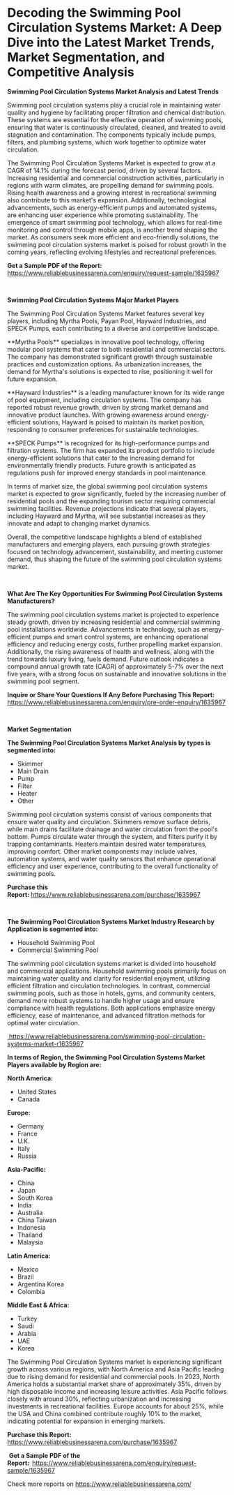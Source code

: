 <p><h1>Decoding the Swimming Pool Circulation Systems Market: A Deep Dive into the Latest Market Trends, Market Segmentation, and Competitive Analysis</h1></p><p><strong>Swimming Pool Circulation Systems Market Analysis and Latest Trends</strong></p>
<p><p>Swimming pool circulation systems play a crucial role in maintaining water quality and hygiene by facilitating proper filtration and chemical distribution. These systems are essential for the effective operation of swimming pools, ensuring that water is continuously circulated, cleaned, and treated to avoid stagnation and contamination. The components typically include pumps, filters, and plumbing systems, which work together to optimize water circulation.</p><p>The Swimming Pool Circulation Systems Market is expected to grow at a CAGR of 14.1% during the forecast period, driven by several factors. Increasing residential and commercial construction activities, particularly in regions with warm climates, are propelling demand for swimming pools. Rising health awareness and a growing interest in recreational swimming also contribute to this market's expansion. Additionally, technological advancements, such as energy-efficient pumps and automated systems, are enhancing user experience while promoting sustainability. The emergence of smart swimming pool technology, which allows for real-time monitoring and control through mobile apps, is another trend shaping the market. As consumers seek more efficient and eco-friendly solutions, the swimming pool circulation systems market is poised for robust growth in the coming years, reflecting evolving lifestyles and recreational preferences.</p></p>
<p><strong>Get a Sample PDF of the Report:&nbsp;</strong> <a href="https://www.reliablebusinessarena.com/enquiry/request-sample/1635967?utm_campaign=2114&utm_medium=2&utm_source=Github&utm_content=ia&utm_term=16022025&utm_id=swimming-pool-circulation-systems">https://www.reliablebusinessarena.com/enquiry/request-sample/1635967</a></p>
<p>&nbsp;</p>
<p><strong>Swimming Pool Circulation Systems Major Market Players</strong></p>
<p><p>The Swimming Pool Circulation Systems Market features several key players, including Myrtha Pools, Payan Pool, Hayward Industries, and SPECK Pumps, each contributing to a diverse and competitive landscape.</p><p>**Myrtha Pools** specializes in innovative pool technology, offering modular pool systems that cater to both residential and commercial sectors. The company has demonstrated significant growth through sustainable practices and customization options. As urbanization increases, the demand for Myrtha's solutions is expected to rise, positioning it well for future expansion.</p><p>**Hayward Industries** is a leading manufacturer known for its wide range of pool equipment, including circulation systems. The company has reported robust revenue growth, driven by strong market demand and innovative product launches. With growing awareness around energy-efficient solutions, Hayward is poised to maintain its market position, responding to consumer preferences for sustainable technologies.</p><p>**SPECK Pumps** is recognized for its high-performance pumps and filtration systems. The firm has expanded its product portfolio to include energy-efficient solutions that cater to the increasing demand for environmentally friendly products. Future growth is anticipated as regulations push for improved energy standards in pool maintenance.</p><p>In terms of market size, the global swimming pool circulation systems market is expected to grow significantly, fueled by the increasing number of residential pools and the expanding tourism sector requiring commercial swimming facilities. Revenue projections indicate that several players, including Hayward and Myrtha, will see substantial increases as they innovate and adapt to changing market dynamics. </p><p>Overall, the competitive landscape highlights a blend of established manufacturers and emerging players, each pursuing growth strategies focused on technology advancement, sustainability, and meeting customer demand, thus shaping the future of the swimming pool circulation systems market.</p></p>
<p>&nbsp;</p>
<p><strong>What Are The Key Opportunities For Swimming Pool Circulation Systems Manufacturers?</strong></p>
<p><p>The swimming pool circulation systems market is projected to experience steady growth, driven by increasing residential and commercial swimming pool installations worldwide. Advancements in technology, such as energy-efficient pumps and smart control systems, are enhancing operational efficiency and reducing energy costs, further propelling market expansion. Additionally, the rising awareness of health and wellness, along with the trend towards luxury living, fuels demand. Future outlook indicates a compound annual growth rate (CAGR) of approximately 5-7% over the next five years, with a strong focus on sustainable and innovative solutions in the swimming pool segment.</p></p>
<p><strong>Inquire or Share Your Questions If Any Before Purchasing This Report:</strong> <a href="https://www.reliablebusinessarena.com/enquiry/pre-order-enquiry/1635967?utm_campaign=2114&utm_medium=2&utm_source=Github&utm_content=ia&utm_term=16022025&utm_id=swimming-pool-circulation-systems">https://www.reliablebusinessarena.com/enquiry/pre-order-enquiry/1635967</a></p>
<p>&nbsp;</p>
<p><strong>Market Segmentation</strong></p>
<p><strong>The Swimming Pool Circulation Systems Market Analysis by types is segmented into:</strong></p>
<p><ul><li>Skimmer</li><li>Main Drain</li><li>Pump</li><li>Filter</li><li>Heater</li><li>Other</li></ul></p>
<p><p>Swimming pool circulation systems consist of various components that ensure water quality and circulation. Skimmers remove surface debris, while main drains facilitate drainage and water circulation from the pool's bottom. Pumps circulate water through the system, and filters purify it by trapping contaminants. Heaters maintain desired water temperatures, improving comfort. Other market components may include valves, automation systems, and water quality sensors that enhance operational efficiency and user experience, contributing to the overall functionality of swimming pools.</p></p>
<p><strong>Purchase this Report:&nbsp;</strong><a href="https://www.reliablebusinessarena.com/purchase/1635967?utm_campaign=2114&utm_medium=2&utm_source=Github&utm_content=ia&utm_term=16022025&utm_id=swimming-pool-circulation-systems">https://www.reliablebusinessarena.com/purchase/1635967</a></p>
<p>&nbsp;</p>
<p><strong>The Swimming Pool Circulation Systems Market Industry Research by Application is segmented into:</strong></p>
<p><ul><li>Household Swimming Pool</li><li>Commercial Swimming Pool</li></ul></p>
<p><p>The swimming pool circulation systems market is divided into household and commercial applications. Household swimming pools primarily focus on maintaining water quality and clarity for residential enjoyment, utilizing efficient filtration and circulation technologies. In contrast, commercial swimming pools, such as those in hotels, gyms, and community centers, demand more robust systems to handle higher usage and ensure compliance with health regulations. Both applications emphasize energy efficiency, ease of maintenance, and advanced filtration methods for optimal water circulation.</p></p>
<p><a href="https://www.reliablebusinessarena.com/swimming-pool-circulation-systems-market-r1635967?utm_campaign=2114&utm_medium=2&utm_source=Github&utm_content=ia&utm_term=16022025&utm_id=swimming-pool-circulation-systems">&nbsp;https://www.reliablebusinessarena.com/swimming-pool-circulation-systems-market-r1635967</a></p>
<p><strong>In terms of Region, the Swimming Pool Circulation Systems Market Players available by Region are:</strong></p>
<p>
    <p> <strong> North America: </strong>
        <ul>
            <li>United States</li>
            <li>Canada</li>
        </ul>
        </p> 
    <p> <strong> Europe: </strong>
        <ul>
            <li>Germany</li>
            <li>France</li>
            <li>U.K.</li>
            <li>Italy</li>
            <li>Russia</li>
        </ul>
        </p> 
    <p> <strong> Asia-Pacific: </strong>
        <ul>
            <li>China</li>
            <li>Japan</li>
            <li>South Korea</li>
            <li>India</li>
            <li>Australia</li>
            <li>China Taiwan</li>
            <li>Indonesia</li>
            <li>Thailand</li>
            <li>Malaysia</li>
        </ul>
        </p> 
    <p> <strong> Latin America: </strong>
        <ul>
            <li>Mexico</li>
            <li>Brazil</li>
            <li>Argentina Korea</li>
            <li>Colombia</li>
        </ul>
        </p> 
    <p> <strong> Middle East & Africa: </strong>
        <ul>
            <li>Turkey</li>
            <li>Saudi</li>
            <li>Arabia</li>
            <li>UAE</li>
            <li>Korea</li>
        </ul>
    </p>
    </p>
<p><p>The Swimming Pool Circulation Systems market is experiencing significant growth across various regions, with North America and Asia Pacific leading due to rising demand for residential and commercial pools. In 2023, North America holds a substantial market share of approximately 35%, driven by high disposable income and increasing leisure activities. Asia Pacific follows closely with around 30%, reflecting urbanization and increasing investments in recreational facilities. Europe accounts for about 25%, while the USA and China combined contribute roughly 10% to the market, indicating potential for expansion in emerging markets.</p></p>
<p><strong>Purchase this Report: </strong><a href="https://www.reliablebusinessarena.com/purchase/1635967?utm_campaign=2114&utm_medium=2&utm_source=Github&utm_content=ia&utm_term=16022025&utm_id=swimming-pool-circulation-systems">https://www.reliablebusinessarena.com/purchase/1635967</a></p>
<p>&nbsp;<strong>Get a Sample PDF of the Report:&nbsp;&nbsp;</strong><a href="https://www.reliablebusinessarena.com/enquiry/request-sample/1635967?utm_campaign=2114&utm_medium=2&utm_source=Github&utm_content=ia&utm_term=16022025&utm_id=swimming-pool-circulation-systems">https://www.reliablebusinessarena.com/enquiry/request-sample/1635967</a></p>
<p><strong></strong></p>
<p>Check more reports on <a href="https://www.reliablebusinessarena.com/?utm_campaign=2114&utm_medium=2&utm_source=Github&utm_content=ia&utm_term=16022025&utm_id=swimming-pool-circulation-systems">https://www.reliablebusinessarena.com/</a></p>